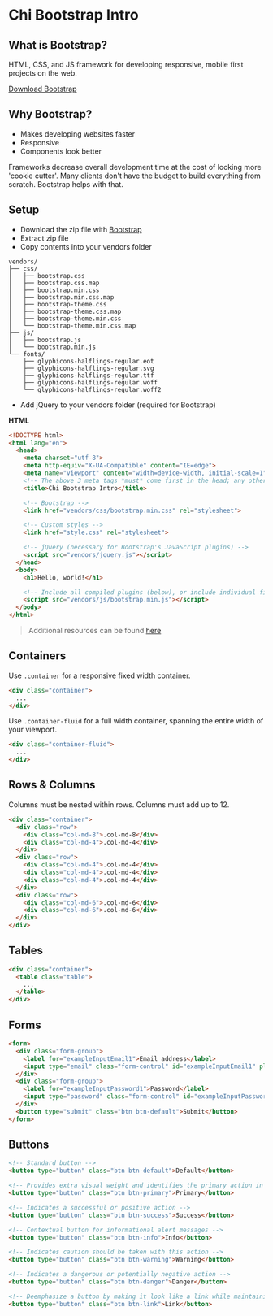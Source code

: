 # Chi Bootstrap Intro
## What is Bootstrap?

HTML, CSS, and JS framework for developing responsive, mobile first projects on the web.

[Download Bootstrap](http://getbootstrap.com/getting-started/)

## Why Bootstrap?

- Makes developing websites faster
- Responsive
- Components look better

Frameworks decrease overall development time at the cost of looking more 'cookie cutter'. Many clients don't have the budget to build everything from scratch. Bootstrap helps with that.

## Setup

- Download the zip file with [Bootstrap](http://getbootstrap.com/getting-started/)
- Extract zip file
- Copy contents into your vendors folder

```
vendors/
├── css/
│   ├── bootstrap.css
│   ├── bootstrap.css.map
│   ├── bootstrap.min.css
│   ├── bootstrap.min.css.map
│   ├── bootstrap-theme.css
│   ├── bootstrap-theme.css.map
│   ├── bootstrap-theme.min.css
│   └── bootstrap-theme.min.css.map
├── js/
│   ├── bootstrap.js
│   └── bootstrap.min.js
└── fonts/
    ├── glyphicons-halflings-regular.eot
    ├── glyphicons-halflings-regular.svg
    ├── glyphicons-halflings-regular.ttf
    ├── glyphicons-halflings-regular.woff
    └── glyphicons-halflings-regular.woff2
```

- Add jQuery to your vendors folder (required for Bootstrap)

**HTML**
```HTML
<!DOCTYPE html>
<html lang="en">
  <head>
    <meta charset="utf-8">
    <meta http-equiv="X-UA-Compatible" content="IE=edge">
    <meta name="viewport" content="width=device-width, initial-scale=1">
    <!-- The above 3 meta tags *must* come first in the head; any other head content must come *after* these tags -->
    <title>Chi Bootstrap Intro</title>

    <!-- Bootstrap -->
    <link href="vendors/css/bootstrap.min.css" rel="stylesheet">

    <!-- Custom styles -->
    <link href="style.css" rel="stylesheet">

    <!-- jQuery (necessary for Bootstrap's JavaScript plugins) -->
    <script src="vendors/jquery.js"></script>
  </head>
  <body>
    <h1>Hello, world!</h1>

    <!-- Include all compiled plugins (below), or include individual files as needed -->
    <script src="vendors/js/bootstrap.min.js"></script>
  </body>
</html>
```

> Additional resources can be found [here](http://getbootstrap.com/css/)

## Containers

Use `.container` for a responsive fixed width container.

```HTML
<div class="container">
  ...
</div>
```

Use `.container-fluid` for a full width container, spanning the entire width of your viewport.

```HTML
<div class="container-fluid">
  ...
</div>
```

## Rows & Columns

Columns must be nested within rows. Columns must add up to 12.

```HTML
<div class="container">
  <div class="row">
    <div class="col-md-8">.col-md-8</div>
    <div class="col-md-4">.col-md-4</div>
  </div>
  <div class="row">
    <div class="col-md-4">.col-md-4</div>
    <div class="col-md-4">.col-md-4</div>
    <div class="col-md-4">.col-md-4</div>
  </div>
  <div class="row">
    <div class="col-md-6">.col-md-6</div>
    <div class="col-md-6">.col-md-6</div>
  </div>
</div>
```

## Tables
```HTML
<div class="container">
  <table class="table">
    ...
  </table>
</div>
```

## Forms
```HTML
<form>
  <div class="form-group">
    <label for="exampleInputEmail1">Email address</label>
    <input type="email" class="form-control" id="exampleInputEmail1" placeholder="Email">
  </div>
  <div class="form-group">
    <label for="exampleInputPassword1">Password</label>
    <input type="password" class="form-control" id="exampleInputPassword1" placeholder="Password">
  </div>
  <button type="submit" class="btn btn-default">Submit</button>
</form>
```

## Buttons
```HTML
<!-- Standard button -->
<button type="button" class="btn btn-default">Default</button>

<!-- Provides extra visual weight and identifies the primary action in a set of buttons -->
<button type="button" class="btn btn-primary">Primary</button>

<!-- Indicates a successful or positive action -->
<button type="button" class="btn btn-success">Success</button>

<!-- Contextual button for informational alert messages -->
<button type="button" class="btn btn-info">Info</button>

<!-- Indicates caution should be taken with this action -->
<button type="button" class="btn btn-warning">Warning</button>

<!-- Indicates a dangerous or potentially negative action -->
<button type="button" class="btn btn-danger">Danger</button>

<!-- Deemphasize a button by making it look like a link while maintaining button behavior -->
<button type="button" class="btn btn-link">Link</button>
```
